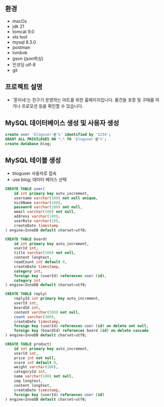 ## 환경

- macOs
- jdk 21
- tomcat 9.0
- sts tool
- mysql 8.3.0
- postman
- lombok
- gson (json파싱)
- 인코딩 utf-8
- git

## 프로젝트 설명
- '훈이네'는 친구가 운영하는 마트를 위한 홈페이지입니다.
	물건을 포장 및 구매를 하거나 프로모션 등을 확인할 수 있습니다.

## MySQL 데이터베이스 생성 및 사용자 생성

```sql
create user 'bloguser'@'%' identified by '1234';
GRANT ALL PRIVILEGES ON *.* TO 'bloguser'@'%';
create database blog;
```

## MySQL 테이블 생성

- bloguser 사용자로 접속
- use blog; 데이터 베이스 선택

```sql
CREATE TABLE user(
    id int primary key auto_increment,
    username varchar(100) not null unique,
    nickName varchar(100),
    password varchar(100) not null,
    email varchar(100) not null,
    address varchar(100),
    userRole varchar(20),
    createDate timestamp
) engine=InnoDB default charset=utf8;

CREATE TABLE board(
    id int primary key auto_increment,
    userId int,
    title varchar(100) not null,
    content longtext,
    readCount int default 0,
    createDate timestamp,
    category int,
    foreign key (userId) references user (id),
    category int
) engine=InnoDB default charset=utf8;

CREATE TABLE reply(
    replyId int primary key auto_increment,
    userId int,
    boardId int,
    content varchar(300) not null,
    count varchar(300),
    createDate timestamp,
    foreign key (userId) references user (id) on delete set null,
    foreign key (boardId) references board (id) on delete cascade
) engine=InnoDB default charset=utf8;

CREATE TABLE product(
    id int primary key auto_increment,
    userId int,
    price int not null,
    score int default 0,
    weight varchar(100),
    categoryId int,
    name varchar(100) not null,
    img longtext,
    content longtext,
    createDate timestamp,
    foreign key (userId) references user (id)
) engine=InnoDB default charset=utf8;

```